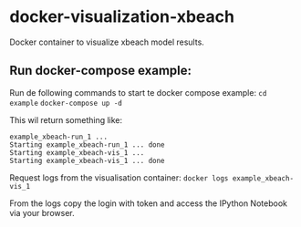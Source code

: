 # docker-visualization-xbeach
Docker container to visualize xbeach model results.

## Run docker-compose example:
Run de following commands to start te docker compose example:
`cd example`
`docker-compose up -d`

This wil return something like:
```
example_xbeach-run_1 ...
Starting example_xbeach-run_1 ... done
Starting example_xbeach-vis_1 ...
Starting example_xbeach-vis_1 ... done
```

Request logs from the visualisation container:
`docker logs example_xbeach-vis_1`

From the logs copy the login with token and access the IPython Notebook via your browser.
